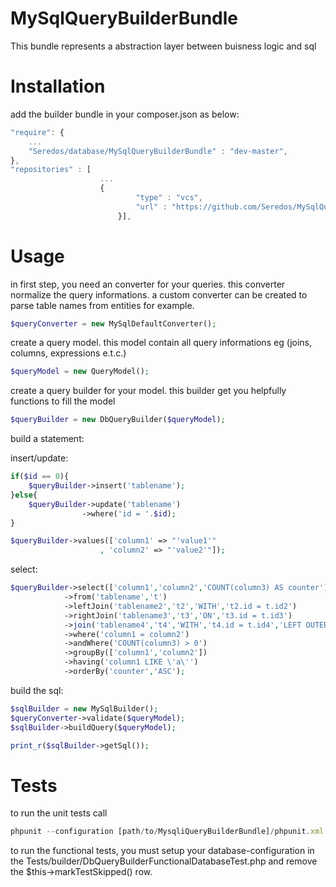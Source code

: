 MySqlQueryBuilderBundle
=======================
This bundle represents a abstraction layer between buisness logic and sql

Installation
============
add the builder bundle in your composer.json as below:
```js
"require": {
    ...
    "Seredos/database/MySqlQueryBuilderBundle" : "dev-master",
},
"repositories" : [
                    ...
                    {
                  			"type" : "vcs",
                  			"url" : "https://github.com/Seredos/MySqlQueryBuilderBundle"
                  		}],
```

Usage
=====
in first step, you need an converter for your queries. this converter normalize the query informations.
a custom converter can be created to parse table names from entities for example.
```php
$queryConverter = new MySqlDefaultConverter();
```

create a query model. this model contain all query informations eg (joins, columns, expressions e.t.c.)
```php
$queryModel = new QueryModel();
```

create a query builder for your model. this builder get you helpfully functions to fill the model
```php
$queryBuilder = new DbQueryBuilder($queryModel);
```

build a statement:

insert/update:
```php
if($id == 0){
    $queryBuilder->insert('tablename');
}else{
    $queryBuilder->update('tablename')
                ->where('id = '.$id);
}

$queryBuilder->values(['column1' => "'value1'"
                    , 'column2' => "'value2'"]);
```

select:
```php
$queryBuilder->select(['column1','column2','COUNT(column3) AS counter'])
            ->from('tablename','t')
            ->leftJoin('tablename2','t2','WITH','t2.id = t.id2')
            ->rightJoin('tablename3','t3','ON','t3.id = t.id3')
            ->join('tablename4','t4','WITH','t4.id = t.id4','LEFT OUTER')
            ->where('column1 = column2')
            ->andWhere('COUNT(column3) > 0')
            ->groupBy(['column1','column2'])
            ->having('column1 LIKE \'a\'')
            ->orderBy('counter','ASC');
```

build the sql:
```php
$sqlBuilder = new MySqlBuilder();
$queryConverter->validate($queryModel);
$sqlBuilder->buildQuery($queryModel);

print_r($sqlBuilder->getSql());
```

Tests
=====
to run the unit tests call
```js
phpunit --configuration [path/to/MysqliQueryBuilderBundle]/phpunit.xml --verbose --bootstrap=[path/to/your/autoload.php]
```
to run the functional tests, you must setup your database-configuration in the Tests/builder/DbQueryBuilderFunctionalDatabaseTest.php and remove the $this->markTestSkipped() row.